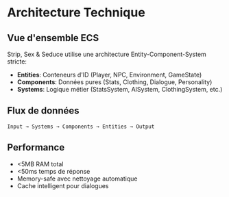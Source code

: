 # Architecture Technique

## Vue d'ensemble ECS

Strip, Sex & Seduce utilise une architecture Entity-Component-System stricte:

- **Entities**: Conteneurs d'ID (Player, NPC, Environment, GameState)
- **Components**: Données pures (Stats, Clothing, Dialogue, Personality)  
- **Systems**: Logique métier (StatsSystem, AISystem, ClothingSystem, etc.)

## Flux de données

```
Input → Systems → Components → Entities → Output
```

## Performance

- <5MB RAM total
- <50ms temps de réponse
- Memory-safe avec nettoyage automatique
- Cache intelligent pour dialogues

